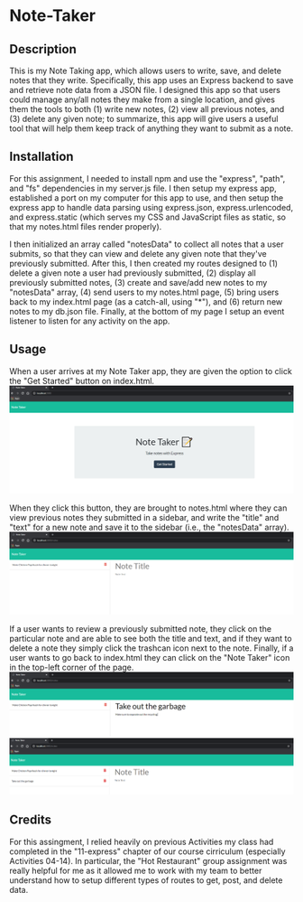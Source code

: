 # Note-Taker

## Description
This is my Note Taking app, which allows users to write, save, and delete notes that they write. Specifically, this app uses an Express backend to save and retrieve note data from a JSON file. I designed this app so that users could manage any/all notes they make from a single location, and gives them the tools to both (1) write new notes, (2) view all previous notes, and (3) delete any given note; to summarize, this app will give users a useful tool that will help them keep track of anything they want to submit as a note.

## Installation
For this assignment, I needed to install npm and use the "express", "path", and "fs" dependencies in my server.js file. I then setup my express app, established a port on my computer for this app to use, and then setup the express app to handle data parsing using express.json, express.urlencoded, and express.static (which serves my CSS and JavaScript files as static, so that my notes.html files render properly).

I then initialized an array called "notesData" to collect all notes that a user submits, so that they can view and delete any given note that they've previously submitted. After this, I then created my routes designed to (1) delete a given note a user had previously submitted, (2) display all previously submitted notes, (3) create and save/add new notes to my "notesData" array, (4) send users to my notes.html page, (5) bring users back to my index.html page (as a catch-all, using "*"), and (6) return new notes to my db.json file. Finally, at the bottom of my page I setup an event listener to listen for any activity on the app.

## Usage
When a user arrives at my Note Taker app, they are given the option to click the "Get Started" button on index.html.
![image of index.html](./public/assets/images/screenshot-1.png)

When they click this button, they are brought to notes.html where they can view previous notes they submitted in a sidebar, and write the "title" and "text" for a new note and save it to the sidebar (i.e., the "notesData" array).
![image of notes.html](./public/assets/images/screenshot-2.png)

If a user wants to review a previously submitted note, they click on the particular note and are able to see both the title and text, and if they want to delete a note they simply click the trashcan icon next to the note. Finally, if a user wants to go back to index.html they can click on the "Note Taker" icon in the top-left corner of the page.
![second image of notes.html](./public/assets/images/screenshot-3.png)
![third image of notes.html](./public/assets/images/screenshot-4.png)


## Credits
For this assingment, I relied heavily on previous Activities my class had completed in the "11-express" chapter of our course cirriculum (especially Activities 04-14). In particular, the "Hot Restaurant" group assignment was really helpful for me as it allowed me to work with my team to better understand how to setup different types of routes to get, post, and delete data.